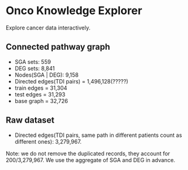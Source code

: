 # Onco Knowledge Explorer
Explore cancer data interactively.

## Connected pathway graph
* SGA sets: 559
* DEG sets: 8,841
* Nodes(SGA | DEG): 9,158 
* Directed edges(TDI pairs) = 1,496,128(?????)
* train edges = 31,304
* test edges = 31,293
* base graph = 32,726

## Raw dataset
* Directed edges(TDI pairs, same path in different patients count as different ones): 3,279,967.

Note: we do not remove the duplicated records, they account for 200/3,279,967.
We use the aggregate of SGA and DEG in advance.
